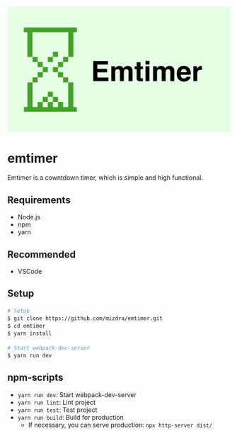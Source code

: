 <div style="text-align: center">
  <a href="https://emtimer.mizdra.net" title="Emtimer">
    <img width="600px" alt="Emtimer"src="https://raw.githubusercontent.com/RNGeek/emtimer/master/static/img/logo-wide.png">
  </a>
</div>

# emtimer
Emtimer is a cowntdown timer, which is simple and high functional.

## Requirements
- Node.js
- npm
- yarn

## Recommended
- VSCode

## Setup
```bash
# Setup
$ git clone https://github.com/mizdra/emtimer.git
$ cd emtimer
$ yarn install

# Start webpack-dev-server
$ yarn run dev
```

## npm-scripts
- `yarn run dev`: Start webpack-dev-server
- `yarn run lint`: Lint project
- `yarn run test`: Test project
- `yarn run build`: Build for production
  - If necessary, you can serve production: `npx http-server dist/`
